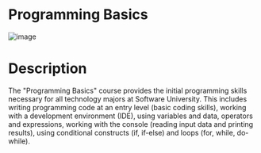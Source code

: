 # Programming Basics

![image](https://github.com/kaweeo/Soft-Uni/blob/main/Porgramming%20Basics%20Jul%202023/soft-uni-img.png)






# Description 

The "Programming Basics" course provides the initial programming skills necessary for all technology majors at Software University. This includes writing programming code at an entry level (basic coding skills), working with a development environment (IDE), using variables and data, operators and expressions, working with the console (reading input data and printing results), using conditional constructs (if, if-else) and loops (for, while, do-while).

